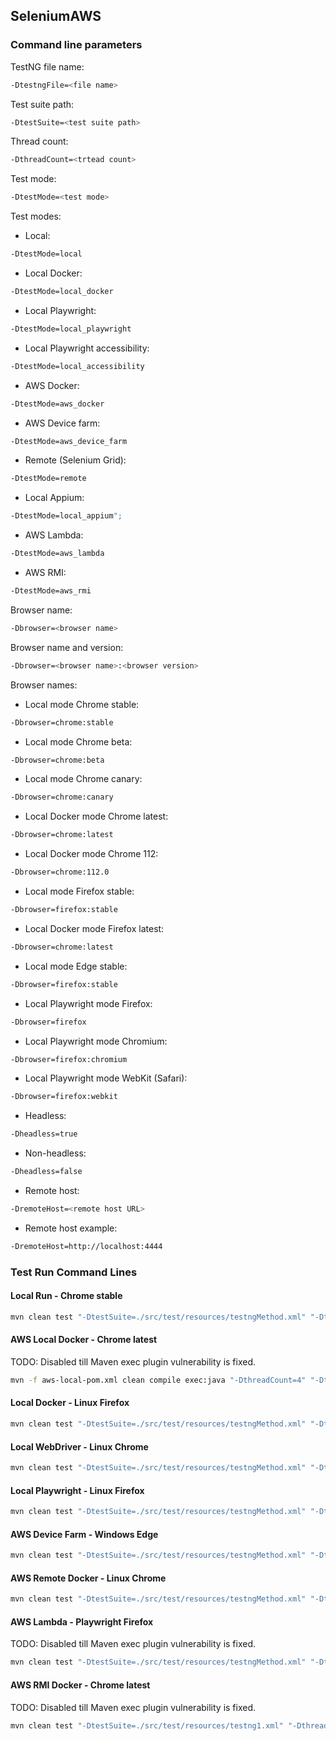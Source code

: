 ## SeleniumAWS
### Command line parameters
TestNG file name:
```bash
-DtestngFile=<file name>
```
Test suite path:
```bash
-DtestSuite=<test suite path>
```
Thread count:
```bash
-DthreadCount=<trtead count>
```
Test mode:
```bash
-DtestMode=<test mode>
```
Test modes:
- Local:
```bash
-DtestMode=local
```
- Local Docker:
```bash
-DtestMode=local_docker
```
- Local Playwright:
```bash
-DtestMode=local_playwright
```
- Local Playwright accessibility:
```bash
-DtestMode=local_accessibility
```
- AWS Docker:
```bash
-DtestMode=aws_docker
```
- AWS Device farm:
```bash
-DtestMode=aws_device_farm
```
- Remote (Selenium Grid):
```bash
-DtestMode=remote
```
- Local Appium:
```bash
-DtestMode=local_appium";
```
- AWS Lambda:
```bash
-DtestMode=aws_lambda
```
- AWS RMI:
```bash
-DtestMode=aws_rmi
```
Browser name:
```bash
-Dbrowser=<browser name>
```
Browser name and version:
```bash
-Dbrowser=<browser name>:<browser version>
```
Browser names:
- Local mode Chrome stable:
```bash
-Dbrowser=chrome:stable
```
- Local mode Chrome beta:
```bash
-Dbrowser=chrome:beta
```
- Local mode Chrome canary:
```bash
-Dbrowser=chrome:canary
```
- Local Docker mode Chrome latest:
```bash
-Dbrowser=chrome:latest
```
- Local Docker mode Chrome 112:
```bash
-Dbrowser=chrome:112.0
```
- Local mode Firefox stable:
```bash
-Dbrowser=firefox:stable
```
- Local Docker mode Firefox latest:
```bash
-Dbrowser=chrome:latest
```
- Local mode Edge stable:
```bash
-Dbrowser=firefox:stable
```
- Local Playwright mode Firefox:
```bash
-Dbrowser=firefox
```
- Local Playwright mode Chromium:
```bash
-Dbrowser=firefox:chromium
```
- Local Playwright mode WebKit (Safari):
```bash
-Dbrowser=firefox:webkit
```
- Headless:
```bash
-Dheadless=true
```
- Non-headless:
```bash
-Dheadless=false
```
- Remote host:
```bash
-DremoteHost=<remote host URL>
```
- Remote host example:
```bash
-DremoteHost=http://localhost:4444
```
### Test Run Command Lines
#### Local Run - Chrome stable
```bash
mvn clean test "-DtestSuite=./src/test/resources/testngMethod.xml" "-DthreadCount=2" "-DtestMode=local" "-Dbrowser=firefox:stable"
```      
#### AWS Local Docker - Chrome latest
TODO: Disabled till Maven exec plugin vulnerability is fixed.
```bash
mvn -f aws-local-pom.xml clean compile exec:java "-DthreadCount=4" "-DtestMode=local_docker" "-Dbrowser=chrome:latest" "-DtestngFile=testngMethod.xml"
```      
#### Local Docker - Linux Firefox
```bash
mvn clean test "-DtestSuite=./src/test/resources/testngMethod.xml" "-DthreadCount=2" "-DtestMode=local_docker" "-Dbrowser=firefox:latest"
```
#### Local WebDriver - Linux Chrome
```bash
mvn clean test "-DtestSuite=./src/test/resources/testngMethod.xml" "-DthreadCount=2" "-DtestMode=local" "-Dbrowser=chrome:stable"
```
#### Local Playwright - Linux Firefox
```bash
mvn clean test "-DtestSuite=./src/test/resources/testngMethod.xml" "-DthreadCount=2" "-DtestMode=local_playwright" "-Dbrowser=firefox"
```
#### AWS Device Farm - Windows Edge
```bash
mvn clean test "-DtestSuite=./src/test/resources/testngMethod.xml" "-DthreadCount=5" "-DtestMode=aws_device_farm" "-Dbrowser=edge:latest"
```
#### AWS Remote Docker - Linux Chrome
```bash
mvn clean test "-DtestSuite=./src/test/resources/testngMethod.xml" "-DthreadCount=8" "-DtestMode=aws_docker" "-Dbrowser=chrome:latest"
```
#### AWS Lambda - Playwright Firefox
TODO: Disabled till Maven exec plugin vulnerability is fixed.
```bash
mvn clean test "-DtestSuite=./src/test/resources/testngMethod.xml" "-DthreadCount=1" "-DtestMode=aws_lambda"
```
#### AWS RMI Docker - Chrome latest
TODO: Disabled till Maven exec plugin vulnerability is fixed.
```bash
mvn clean test "-DtestSuite=./src/test/resources/testng1.xml" "-DthreadCount=4" "-DtestMode=aws_rmi" "-Dbrowser=chrome:latest"
```
